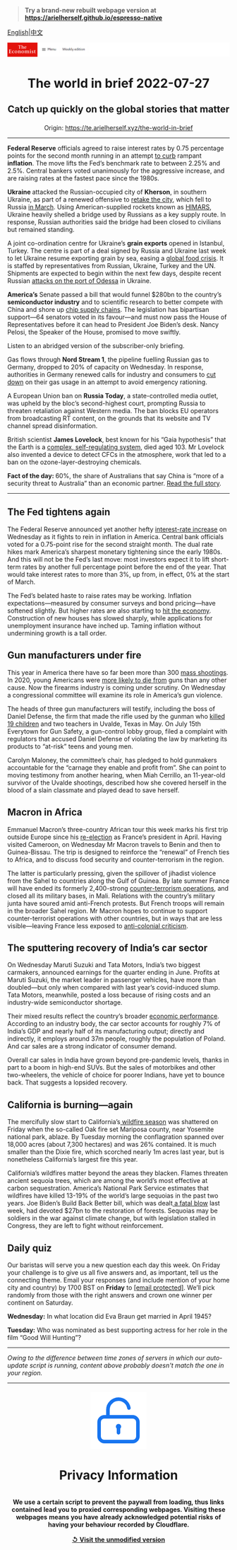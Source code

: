 > **Try a brand-new rebuilt webpage version at https://arielherself.github.io/espresso-native**

[English](https://github.com/arielherself/espresso/blob/main/README.md)|[中文](https://github-com.translate.goog/arielherself/espresso/blob/main/README.md?_x_tr_sl=en&_x_tr_tl=zh-CN&_x_tr_hl=zh-CN&_x_tr_pto=wapp)



![The Economist](menubar.png)

# <p align="center">The world in brief 2022-07-27</p>

## <p align="center">Catch up quickly on the global stories that matter</p>

<p align="center">Origin: <a href="https://te.arielherself.xyz/the-world-in-brief">https://te.arielherself.xyz/the-world-in-brief</a><hr>

<strong>Federal Reserve</strong> officials agreed to raise interest rates by 0.75 percentage points for the second month running in an attempt [to curb](https://te.arielherself.xyz/finance-and-economics/2022/07/21/should-central-banks-inflation-targets-be-raised) rampant <strong>inflation</strong>. The move lifts the Fed’s benchmark rate to between 2.25% and 2.5%. Central bankers voted unanimously for the aggressive increase, and are raising rates at the fastest pace since the 1980s.

<strong>Ukraine </strong>attacked the Russian-occupied city of <strong>Kherson</strong>, in southern Ukraine, as part of a renewed offensive to [retake the city](https://te.arielherself.xyz/europe/2022/07/03/ukraine-prepares-a-counter-offensive-to-retake-kherson-province), which fell to Russia [in March](https://te.arielherself.xyz/europe/2022/03/02/a-regional-capital-in-ukraine-falls-to-russia-for-the-first-time). Using American-supplied rockets known as [HIMARS](https://te.arielherself.xyz/europe/2022/07/13/ukraines-new-rockets-are-wreaking-havoc-on-russias-army), Ukraine heavily shelled a bridge used by Russians as a key supply route. In response, Russian authorities said the bridge had been closed to civilians but remained standing.

A joint co-ordination centre for Ukraine’s <strong>grain exports</strong> opened in Istanbul, Turkey. The centre is part of a deal signed by Russia and Ukraine last week to let Ukraine resume exporting grain by sea, easing a [global food crisis](https://te.arielherself.xyz/leaders/2022/05/19/the-coming-food-catastrophe). It is staffed by representatives from Russian, Ukraine, Turkey and the UN. Shipments are expected to begin within the next few days, despite recent Russian [attacks on the port of Odessa](https://te.arielherself.xyz/europe/2022/07/22/after-agreeing-to-let-ukraine-export-grain-russia-rockets-its-port) in Ukraine.

<strong>America’s</strong> Senate passed a bill that would funnel $280bn to the country’s <strong>semiconductor industry</strong> and to scientific research to better compete with China and shore up [chip supply chains](https://te.arielherself.xyz/the-economist-explains/2021/02/25/why-is-there-a-shortage-of-semiconductors). The legislation has bipartisan support—64 senators voted in its favour—and must now pass the House of Representatives before it can head to President Joe Biden’s desk. Nancy Pelosi, the Speaker of the House, promised to move swiftly.

Listen to an abridged version of the subscriber-only briefing.

Gas flows through <strong>Nord Stream 1</strong>, the pipeline fuelling Russian gas to Germany, dropped to 20% of capacity on Wednesday. In response, authorities in Germany renewed calls for industry and consumers to [cut down](https://te.arielherself.xyz/the-economist-explains/2022/07/26/the-flaws-in-europes-deal-to-ration-gas) on their gas usage in an attempt to avoid emergency rationing.

A European Union ban on <strong>Russia Today</strong>, a state-controlled media outlet, was upheld by the bloc’s second-highest court, prompting Russia to threaten retaliation against Western media. The ban blocks EU operators from broadcasting RT content, on the grounds that its website and TV channel spread disinformation.

British scientist <strong>James Lovelock</strong>, best known for his “Gaia hypothesis” that the Earth is a [complex, self-regulating system](https://www.youtube.com/watch?v=HuGj5n_vYz4), died aged 103. Mr Lovelock also invented a device to detect CFCs in the atmosphere, work that led to a ban on the ozone-layer-destroying chemicals.

<strong>Fact of the day: </strong>60%, the share of Australians that say China is “more of a security threat to Australia” than an economic partner. [Read the full story](https://te.arielherself.xyz/asia/2022/07/26/australia-and-china-are-on-speaking-terms-again).

----------

## The Fed tightens again

The Federal Reserve announced yet another hefty [interest-rate increase](https://te.arielherself.xyz/finance-and-economics/2022/07/21/the-fed-put-morphs-into-a-fed-call) on Wednesday as it fights to rein in inflation in America. Central bank officials voted for a 0.75-point rise for the second straight month. The dual rate hikes mark America’s sharpest monetary tightening since the early 1980s. And this will not be the Fed’s last move: most investors expect it to lift short-term rates by another full percentage point before the end of the year. That would take interest rates to more than 3%, up from, in effect, 0% at the start of March.

The Fed’s belated haste to raise rates may be working. Inflation expectations—measured by consumer surveys and bond pricing—have softened slightly. But higher rates are also starting to [hit the economy](https://te.arielherself.xyz/finance-and-economics/2022/07/24/why-it-is-too-early-to-say-the-world-economy-is-in-recession). Construction of new houses has slowed sharply, while applications for unemployment insurance have inched up. Taming inflation without undermining growth is a tall order.

## Gun manufacturers under fire

This year in America there have so far been more than 300 [mass shootings](https://te.arielherself.xyz/graphic-detail/2022/07/05/another-mass-shooting-in-america). In 2020, young Americans were [more likely to die from](https://te.arielherself.xyz/graphic-detail/2022/05/25/guns-are-the-things-most-likely-to-kill-young-people-in-america) guns than any other cause. Now the firearms industry is coming under scrutiny. On Wednesday a congressional committee will examine its role in America’s gun violence.

The heads of three gun manufacturers will testify, including the boss of Daniel Defense, the firm that made the rifle used by the gunman who [killed 19 children](https://te.arielherself.xyz/united-states/2022/07/21/a-report-sheds-light-on-the-deadliest-school-shooting-in-texass-history) and two teachers in Uvalde, Texas in May. On July 15th Everytown for Gun Safety, a gun-control lobby group, filed a complaint with regulators that accused Daniel Defense of violating the law by marketing its products to “at-risk” teens and young men.

Carolyn Maloney, the committee’s chair, has pledged to hold gunmakers accountable for the “carnage they enable and profit from”. She can point to moving testimony from another hearing, when Miah Cerrillo, an 11-year-old survivor of the Uvalde shootings, described how she covered herself in the blood of a slain classmate and played dead to save herself.

## Macron in Africa

Emmanuel Macron’s three-country African tour this week marks his first trip outside Europe since his [re-election](https://te.arielherself.xyz/europe/2022/04/30/frances-re-elected-president-prepares-for-a-tough-second-term) as France’s president in April. Having visited Cameroon, on Wednesday Mr Macron travels to Benin and then to Guinea-Bissau. The trip is designed to reinforce the “renewal” of French ties to Africa, and to discuss food security and counter-terrorism in the region.

The latter is particularly pressing, given the spillover of jihadist violence from the Sahel to countries along the Gulf of Guinea. By late summer France will have ended its formerly 2,400-strong [counter-terrorism operations](https://te.arielherself.xyz/the-economist-explains/2022/02/14/what-have-french-forces-achieved-in-the-sahel), and closed all its military bases, in Mali. Relations with the country’s military junta have soured amid anti-French protests. But French troops will remain in the broader Sahel region. Mr Macron hopes to continue to support counter-terrorist operations with other countries, but in ways that are less visible—leaving France less exposed to [anti-colonial criticism](https://te.arielherself.xyz/middle-east-and-africa/2021/06/03/france-tries-to-reset-policy-in-africa).

## The sputtering recovery of India’s car sector

On Wednesday Maruti Suzuki and Tata Motors, India’s two biggest carmakers, announced earnings for the quarter ending in June. Profits at Maruti Suzuki, the market leader in passenger vehicles, have more than doubled—but only when compared with last year’s covid-induced slump. Tata Motors, meanwhile, posted a loss because of rising costs and an industry-wide semiconductor shortage.

Their mixed results reflect the country’s broader [economic performance](https://te.arielherself.xyz/leaders/2022/05/13/the-indian-economy-is-being-rewired-the-opportunity-is-immense). According to an industry body, the car sector accounts for roughly 7% of India’s GDP and nearly half of its manufacturing output; directly and indirectly, it employs around 37m people, roughly the population of Poland. And car sales are a strong indicator of consumer demand.

Overall car sales in India have grown beyond pre-pandemic levels, thanks in part to a boom in high-end SUVs. But the sales of motorbikes and other two-wheelers, the vehicle of choice for poorer Indians, have yet to bounce back. That suggests a lopsided recovery. 

## California is burning—again

The mercifully slow start to California’s[ wildfire season](https://te.arielherself.xyz/the-economist-reads/2022/07/08/what-to-read-to-understand-the-burning-of-the-american-west) was shattered on Friday when the so-called Oak fire set Mariposa county, near Yosemite national park, ablaze. By Tuesday morning the conflagration spanned over 18,000 acres (about 7,300 hectares) and was 26% contained. It is much smaller than the Dixie fire, which scorched nearly 1m acres last year, but is nonetheless California’s largest fire this year.

California’s wildfires matter beyond the areas they blacken. Flames threaten ancient sequoia trees, which are among the world’s most effective at carbon sequestration. America’s National Park Service estimates that wildfires have killed 13-19% of the world’s large sequoias in the past two years. Joe Biden’s Build Back Better bill, which was dealt[ a fatal blow](https://te.arielherself.xyz/united-states/2022/07/21/american-climate-policy-is-in-tatters) last week, had devoted $27bn to the restoration of forests. Sequoias may be soldiers in the war against climate change, but with legislation stalled in Congress, they are left to fight without reinforcement.

## Daily quiz

Our baristas will serve you a new question each day this week. On Friday your challenge is to give us all five answers and, as important, tell us the connecting theme. Email your responses (and include mention of your home city and country) by 1700 BST on <strong>Friday</strong> to [<span class="__cf_email__" data-cfemail="f9a88c9083bc8a898b9c8a8a96b99c9a96979694908a8dd79a9694">[email&#160;protected]</span>](https://mail.google.com/mail/?view=cm&amp;fs=1&amp;tf=1&amp;to=QuizEspresso@te.arielherself.xyz). We’ll pick randomly from those with the right answers and crown one winner per continent on Saturday.

<strong>Wednesday:</strong> In what location did Eva Braun get married in April 1945?

<strong>Tuesday:</strong> Who was nominated as best supporting actress for her role in the film “Good Will Hunting”?

----------

*Owing to the difference between time zones of servers in which our auto-update script is running, content above probably doesn't match the one in your region.*

|<br><div align="center"><img src="unlock.png" /><h1>Privacy Information</h1></div></br>We use a certain script to prevent the paywall from loading, thus links contained lead you to proxied corresponding webpages. Visiting these webpages means you have already acknowledged potential risks of having your behaviour recorded by Cloudflare.<br><br>[&#x21BA; Visit the unmodified version](README.raw.md)<br><br>|
|-----|
